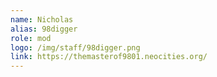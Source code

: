 ```yaml
---
name: Nicholas
alias: 98digger
role: mod
logo: /img/staff/98digger.png
link: https://themasterof9801.neocities.org/
---
```

